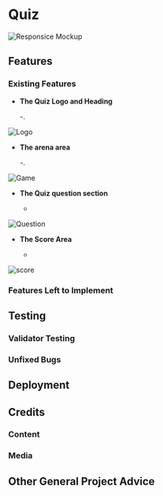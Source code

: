 # Quiz
 

![Responsice Mockup]()

## Features 



### Existing Features

- __The Quiz Logo and Heading__

  -.

![Logo](media/love_maths_logo.png)

- __The arena area__

  -. 

![Game]()

- __The Quiz question section__

  - 
![Question]()

- __The Score Area__

  - 

![score]()



### Features Left to Implement


## Testing 




### Validator Testing 



### Unfixed Bugs



## Deployment




## Credits 

 

### Content 



### Media



 

## Other General Project Advice

 

